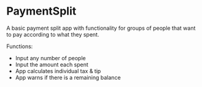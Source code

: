 # PaymentSplit

A basic payment split app with functionality for groups of people that want to pay according to what they spent.

Functions:
* Input any number of people
* Input the amount each spent
* App calculates individual tax & tip
* App warns if there is a remaining balance
